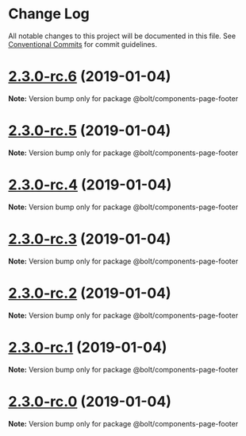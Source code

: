 # Change Log

All notable changes to this project will be documented in this file.
See [Conventional Commits](https://conventionalcommits.org) for commit guidelines.

# [2.3.0-rc.6](https://github.com/bolt-design-system/bolt/tree/master/packages/components/bolt-page-footer/compare/v2.3.0-rc.5...v2.3.0-rc.6) (2019-01-04)

**Note:** Version bump only for package @bolt/components-page-footer





# [2.3.0-rc.5](https://github.com/bolt-design-system/bolt/tree/master/packages/components/bolt-page-footer/compare/v2.3.0-rc.4...v2.3.0-rc.5) (2019-01-04)

**Note:** Version bump only for package @bolt/components-page-footer





# [2.3.0-rc.4](https://github.com/bolt-design-system/bolt/tree/master/packages/components/bolt-page-footer/compare/v2.3.0-rc.3...v2.3.0-rc.4) (2019-01-04)

**Note:** Version bump only for package @bolt/components-page-footer





# [2.3.0-rc.3](https://github.com/bolt-design-system/bolt/tree/master/packages/components/bolt-page-footer/compare/v2.3.0-rc.2...v2.3.0-rc.3) (2019-01-04)

**Note:** Version bump only for package @bolt/components-page-footer





# [2.3.0-rc.2](https://github.com/bolt-design-system/bolt/tree/master/packages/components/bolt-page-footer/compare/v2.3.0-rc.1...v2.3.0-rc.2) (2019-01-04)

**Note:** Version bump only for package @bolt/components-page-footer





# [2.3.0-rc.1](https://github.com/bolt-design-system/bolt/tree/master/packages/components/bolt-page-footer/compare/vv2.3.0-rc.0...v2.3.0-rc.1) (2019-01-04)

**Note:** Version bump only for package @bolt/components-page-footer





# [2.3.0-rc.0](https://github.com/bolt-design-system/bolt/tree/master/packages/components/bolt-page-footer/compare/v2.2.1...v2.3.0-rc.0) (2019-01-04)

**Note:** Version bump only for package @bolt/components-page-footer
